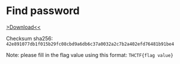 # Find password

[>Download<<](Find_Password.zip)

Checksum sha256: `42e891077db1f015b29fc08cbd9a6db6c37a0032a2c7b2a402efd76481b91be4`

Note: please fill in the flag value using this format: `THCTF{flag value}`